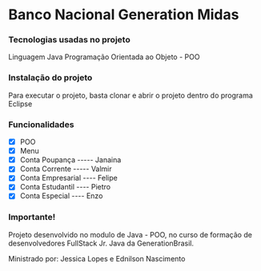 # Banco Nacional Generation Midas

### Tecnologias usadas no projeto

Linguagem Java
Programação Orientada ao Objeto - POO

### Instalação do projeto

Para executar o projeto, basta clonar e abrir o projeto dentro do programa Eclipse

### Funcionalidades

- [x] POO
- [x] Menu
- [x] Conta Poupança  -----   Janaina
- [x] Conta Corrente  -----   Valmir
- [x] Conta Empresarial ----   Felipe
- [x] Conta Estudantil ----   Pietro
- [x] Conta Especial   ----   Enzo

### Importante!

Projeto desenvolvido no modulo de Java - POO, no curso de formação de desenvolvedores FullStack Jr. Java da GenerationBrasil.

Ministrado por: Jessica Lopes e Ednilson Nascimento 
